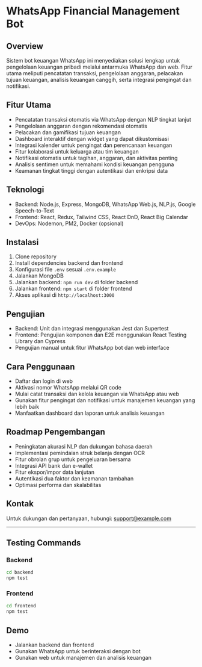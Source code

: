 # WhatsApp Financial Management Bot

## Overview
Sistem bot keuangan WhatsApp ini menyediakan solusi lengkap untuk pengelolaan keuangan pribadi melalui antarmuka WhatsApp dan web. Fitur utama meliputi pencatatan transaksi, pengelolaan anggaran, pelacakan tujuan keuangan, analisis keuangan canggih, serta integrasi pengingat dan notifikasi.

## Fitur Utama
- Pencatatan transaksi otomatis via WhatsApp dengan NLP tingkat lanjut
- Pengelolaan anggaran dengan rekomendasi otomatis
- Pelacakan dan gamifikasi tujuan keuangan
- Dashboard interaktif dengan widget yang dapat dikustomisasi
- Integrasi kalender untuk pengingat dan perencanaan keuangan
- Fitur kolaborasi untuk keluarga atau tim keuangan
- Notifikasi otomatis untuk tagihan, anggaran, dan aktivitas penting
- Analisis sentimen untuk memahami kondisi keuangan pengguna
- Keamanan tingkat tinggi dengan autentikasi dan enkripsi data

## Teknologi
- Backend: Node.js, Express, MongoDB, WhatsApp Web.js, NLP.js, Google Speech-to-Text
- Frontend: React, Redux, Tailwind CSS, React DnD, React Big Calendar
- DevOps: Nodemon, PM2, Docker (opsional)

## Instalasi
1. Clone repository
2. Install dependencies backend dan frontend
3. Konfigurasi file `.env` sesuai `.env.example`
4. Jalankan MongoDB
5. Jalankan backend: `npm run dev` di folder backend
6. Jalankan frontend: `npm start` di folder frontend
7. Akses aplikasi di `http://localhost:3000`

## Pengujian
- Backend: Unit dan integrasi menggunakan Jest dan Supertest
- Frontend: Pengujian komponen dan E2E menggunakan React Testing Library dan Cypress
- Pengujian manual untuk fitur WhatsApp bot dan web interface

## Cara Penggunaan
- Daftar dan login di web
- Aktivasi nomor WhatsApp melalui QR code
- Mulai catat transaksi dan kelola keuangan via WhatsApp atau web
- Gunakan fitur pengingat dan notifikasi untuk manajemen keuangan yang lebih baik
- Manfaatkan dashboard dan laporan untuk analisis keuangan

## Roadmap Pengembangan
- Peningkatan akurasi NLP dan dukungan bahasa daerah
- Implementasi pemindaian struk belanja dengan OCR
- Fitur obrolan grup untuk pengeluaran bersama
- Integrasi API bank dan e-wallet
- Fitur ekspor/impor data lanjutan
- Autentikasi dua faktor dan keamanan tambahan
- Optimasi performa dan skalabilitas

## Kontak
Untuk dukungan dan pertanyaan, hubungi: support@example.com

---

## Testing Commands

### Backend
```bash
cd backend
npm test
```

### Frontend
```bash
cd frontend
npm test
```

## Demo
- Jalankan backend dan frontend
- Gunakan WhatsApp untuk berinteraksi dengan bot
- Gunakan web untuk manajemen dan analisis keuangan
